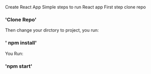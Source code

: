 Create React App 
Simple steps to run React app
First step clone repo 
### 'Clone Repo'
Then change your dirctory to project, you run:
### ' npm install'
You Run:
### 'npm start'

